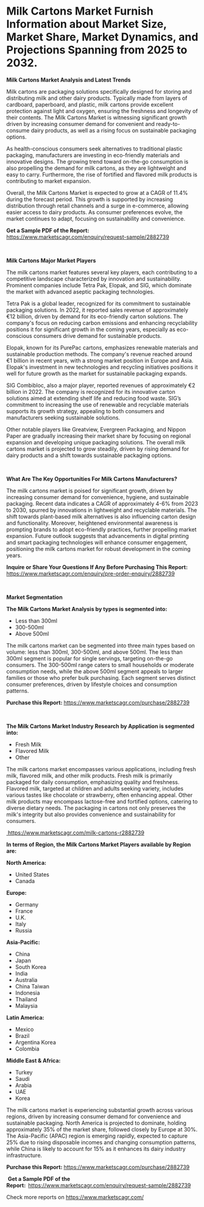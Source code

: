 <p><h1>Milk Cartons Market Furnish Information about Market Size, Market Share, Market Dynamics, and Projections Spanning from 2025 to 2032.</h1></p><p><strong>Milk Cartons Market Analysis and Latest Trends</strong></p>
<p><p>Milk cartons are packaging solutions specifically designed for storing and distributing milk and other dairy products. Typically made from layers of cardboard, paperboard, and plastic, milk cartons provide excellent protection against light and oxygen, ensuring the freshness and longevity of their contents. The Milk Cartons Market is witnessing significant growth driven by increasing consumer demand for convenient and ready-to-consume dairy products, as well as a rising focus on sustainable packaging options.</p><p>As health-conscious consumers seek alternatives to traditional plastic packaging, manufacturers are investing in eco-friendly materials and innovative designs. The growing trend toward on-the-go consumption is also propelling the demand for milk cartons, as they are lightweight and easy to carry. Furthermore, the rise of fortified and flavored milk products is contributing to market expansion.</p><p>Overall, the Milk Cartons Market is expected to grow at a CAGR of 11.4% during the forecast period. This growth is supported by increasing distribution through retail channels and a surge in e-commerce, allowing easier access to dairy products. As consumer preferences evolve, the market continues to adapt, focusing on sustainability and convenience.</p></p>
<p><strong>Get a Sample PDF of the Report:&nbsp;</strong> <a href="https://www.marketscagr.com/enquiry/request-sample/2882739?utm_campaign=2461&utm_medium=2&utm_source=Github&utm_content=ia&utm_term=13032025&utm_id=milk-cartons">https://www.marketscagr.com/enquiry/request-sample/2882739</a></p>
<p>&nbsp;</p>
<p><strong>Milk Cartons Major Market Players</strong></p>
<p><p>The milk cartons market features several key players, each contributing to a competitive landscape characterized by innovation and sustainability. Prominent companies include Tetra Pak, Elopak, and SIG, which dominate the market with advanced aseptic packaging technologies. </p><p>Tetra Pak is a global leader, recognized for its commitment to sustainable packaging solutions. In 2022, it reported sales revenue of approximately €12 billion, driven by demand for its eco-friendly carton solutions. The company's focus on reducing carbon emissions and enhancing recyclability positions it for significant growth in the coming years, especially as eco-conscious consumers drive demand for sustainable products.</p><p>Elopak, known for its PurePac cartons, emphasizes renewable materials and sustainable production methods. The company's revenue reached around €1 billion in recent years, with a strong market position in Europe and Asia. Elopak's investment in new technologies and recycling initiatives positions it well for future growth as the market for sustainable packaging expands.</p><p>SIG Combibloc, also a major player, reported revenues of approximately €2 billion in 2022. The company is recognized for its innovative carton solutions aimed at extending shelf life and reducing food waste. SIG’s commitment to increasing the use of renewable and recyclable materials supports its growth strategy, appealing to both consumers and manufacturers seeking sustainable solutions.</p><p>Other notable players like Greatview, Evergreen Packaging, and Nippon Paper are gradually increasing their market share by focusing on regional expansion and developing unique packaging solutions. The overall milk cartons market is projected to grow steadily, driven by rising demand for dairy products and a shift towards sustainable packaging options.</p></p>
<p>&nbsp;</p>
<p><strong>What Are The Key Opportunities For Milk Cartons Manufacturers?</strong></p>
<p><p>The milk cartons market is poised for significant growth, driven by increasing consumer demand for convenience, hygiene, and sustainable packaging. Recent data indicates a CAGR of approximately 4-6% from 2023 to 2030, spurred by innovations in lightweight and recyclable materials. The shift towards plant-based milk alternatives is also influencing carton design and functionality. Moreover, heightened environmental awareness is prompting brands to adopt eco-friendly practices, further propelling market expansion. Future outlook suggests that advancements in digital printing and smart packaging technologies will enhance consumer engagement, positioning the milk cartons market for robust development in the coming years.</p></p>
<p><strong>Inquire or Share Your Questions If Any Before Purchasing This Report:</strong> <a href="https://www.marketscagr.com/enquiry/pre-order-enquiry/2882739?utm_campaign=2461&utm_medium=2&utm_source=Github&utm_content=ia&utm_term=13032025&utm_id=milk-cartons">https://www.marketscagr.com/enquiry/pre-order-enquiry/2882739</a></p>
<p>&nbsp;</p>
<p><strong>Market Segmentation</strong></p>
<p><strong>The Milk Cartons Market Analysis by types is segmented into:</strong></p>
<p><ul><li>Less than 300ml</li><li>300-500ml</li><li>Above 500ml</li></ul></p>
<p><p>The milk cartons market can be segmented into three main types based on volume: less than 300ml, 300-500ml, and above 500ml. The less than 300ml segment is popular for single servings, targeting on-the-go consumers. The 300-500ml range caters to small households or moderate consumption needs, while the above 500ml segment appeals to larger families or those who prefer bulk purchasing. Each segment serves distinct consumer preferences, driven by lifestyle choices and consumption patterns.</p></p>
<p><strong>Purchase this Report:&nbsp;</strong><a href="https://www.marketscagr.com/purchase/2882739?utm_campaign=2461&utm_medium=2&utm_source=Github&utm_content=ia&utm_term=13032025&utm_id=milk-cartons">https://www.marketscagr.com/purchase/2882739</a></p>
<p>&nbsp;</p>
<p><strong>The Milk Cartons Market Industry Research by Application is segmented into:</strong></p>
<p><ul><li>Fresh Milk</li><li>Flavored Milk</li><li>Other</li></ul></p>
<p><p>The milk cartons market encompasses various applications, including fresh milk, flavored milk, and other milk products. Fresh milk is primarily packaged for daily consumption, emphasizing quality and freshness. Flavored milk, targeted at children and adults seeking variety, includes various tastes like chocolate or strawberry, often enhancing appeal. Other milk products may encompass lactose-free and fortified options, catering to diverse dietary needs. The packaging in cartons not only preserves the milk's integrity but also provides convenience and sustainability for consumers.</p></p>
<p><a href="https://www.marketscagr.com/milk-cartons-r2882739?utm_campaign=2461&utm_medium=2&utm_source=Github&utm_content=ia&utm_term=13032025&utm_id=milk-cartons">&nbsp;https://www.marketscagr.com/milk-cartons-r2882739</a></p>
<p><strong>In terms of Region, the Milk Cartons Market Players available by Region are:</strong></p>
<p>
    <p> <strong> North America: </strong>
        <ul>
            <li>United States</li>
            <li>Canada</li>
        </ul>
        </p> 
    <p> <strong> Europe: </strong>
        <ul>
            <li>Germany</li>
            <li>France</li>
            <li>U.K.</li>
            <li>Italy</li>
            <li>Russia</li>
        </ul>
        </p> 
    <p> <strong> Asia-Pacific: </strong>
        <ul>
            <li>China</li>
            <li>Japan</li>
            <li>South Korea</li>
            <li>India</li>
            <li>Australia</li>
            <li>China Taiwan</li>
            <li>Indonesia</li>
            <li>Thailand</li>
            <li>Malaysia</li>
        </ul>
        </p> 
    <p> <strong> Latin America: </strong>
        <ul>
            <li>Mexico</li>
            <li>Brazil</li>
            <li>Argentina Korea</li>
            <li>Colombia</li>
        </ul>
        </p> 
    <p> <strong> Middle East & Africa: </strong>
        <ul>
            <li>Turkey</li>
            <li>Saudi</li>
            <li>Arabia</li>
            <li>UAE</li>
            <li>Korea</li>
        </ul>
    </p>
    </p>
<p><p>The milk cartons market is experiencing substantial growth across various regions, driven by increasing consumer demand for convenience and sustainable packaging. North America is projected to dominate, holding approximately 35% of the market share, followed closely by Europe at 30%. The Asia-Pacific (APAC) region is emerging rapidly, expected to capture 25% due to rising disposable incomes and changing consumption patterns, while China is likely to account for 15% as it enhances its dairy industry infrastructure.</p></p>
<p><strong>Purchase this Report: </strong><a href="https://www.marketscagr.com/purchase/2882739?utm_campaign=2461&utm_medium=2&utm_source=Github&utm_content=ia&utm_term=13032025&utm_id=milk-cartons">https://www.marketscagr.com/purchase/2882739</a></p>
<p>&nbsp;<strong>Get a Sample PDF of the Report:&nbsp;&nbsp;</strong><a href="https://www.marketscagr.com/enquiry/request-sample/2882739?utm_campaign=2461&utm_medium=2&utm_source=Github&utm_content=ia&utm_term=13032025&utm_id=milk-cartons">https://www.marketscagr.com/enquiry/request-sample/2882739</a></p>
<p><strong></strong></p>
<p>Check more reports on <a href="https://www.marketscagr.com/?utm_campaign=2461&utm_medium=2&utm_source=Github&utm_content=ia&utm_term=13032025&utm_id=milk-cartons">https://www.marketscagr.com/</a></p>